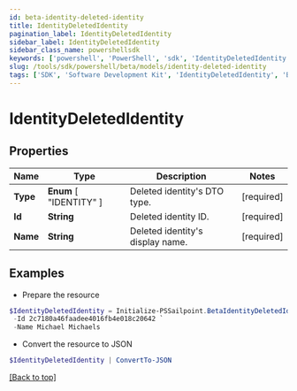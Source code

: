 ```yaml
---
id: beta-identity-deleted-identity
title: IdentityDeletedIdentity
pagination_label: IdentityDeletedIdentity
sidebar_label: IdentityDeletedIdentity
sidebar_class_name: powershellsdk
keywords: ['powershell', 'PowerShell', 'sdk', 'IdentityDeletedIdentity', 'BetaIdentityDeletedIdentity'] 
slug: /tools/sdk/powershell/beta/models/identity-deleted-identity
tags: ['SDK', 'Software Development Kit', 'IdentityDeletedIdentity', 'BetaIdentityDeletedIdentity']
---
```



# IdentityDeletedIdentity

## Properties

Name | Type | Description | Notes
------------ | ------------- | ------------- | -------------
**Type** |  **Enum** [  "IDENTITY" ] | Deleted identity's DTO type. | [required]
**Id** | **String** | Deleted identity ID. | [required]
**Name** | **String** | Deleted identity's display name. | [required]

## Examples

- Prepare the resource
```powershell
$IdentityDeletedIdentity = Initialize-PSSailpoint.BetaIdentityDeletedIdentity  -Type IDENTITY `
 -Id 2c7180a46faadee4016fb4e018c20642 `
 -Name Michael Michaels
```

- Convert the resource to JSON
```powershell
$IdentityDeletedIdentity | ConvertTo-JSON
```


[[Back to top]](#) 

